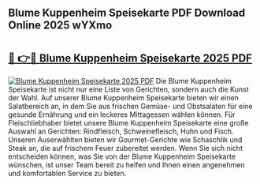 ## Blume Kuppenheim Speisekarte PDF Download Online 2025 wYXmo

# <h2><a href="http://gcchukh.nevu.top/?p=Blume+Kuppenheim+Speisekarte">🔗 👉🔴 Blume Kuppenheim Speisekarte 2025 PDF</a></h2>

[![Blume Kuppenheim Speisekarte 2025 PDF](https://i.imgur.com/dBaPXMq.png)](http://gcchukh.nevu.top/?p=Blume+Kuppenheim+Speisekarte)
Die Blume Kuppenheim Speisekarte ist nicht nur eine Liste von Gerichten, sondern auch die Kunst der Wahl. Auf unserer Blume Kuppenheim Speisekarte bieten wir einen Salatbereich an, in dem Sie aus frischen Gemüse- und Obstsalaten für eine gesunde Ernährung und ein leckeres Mittagessen wählen können. Für Fleischliebhaber bietet unsere Blume Kuppenheim Speisekarte eine große Auswahl an Gerichten: Rindfleisch, Schweinefleisch, Huhn und Fisch. Unseren Auserwählten bieten wir Gourmet-Gerichte wie Schaschlik und Steak an, die auf frischem Feuer zubereitet werden. Wenn Sie sich nicht entscheiden können, was Sie von der Blume Kuppenheim Speisekarte wünschen, ist unser Team bereit zu helfen und Ihnen einen angenehmen und komfortablen Service zu bieten.
